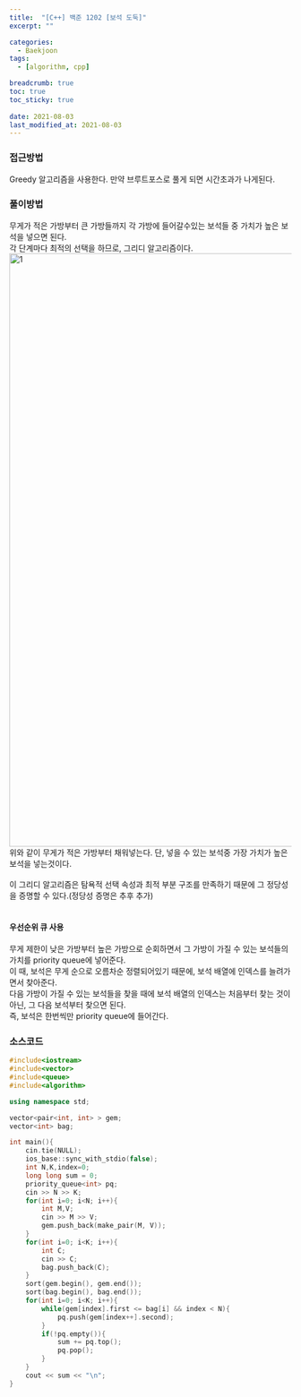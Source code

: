 ```yaml
---
title:  "[C++] 백준 1202 [보석 도둑]"
excerpt: ""

categories:
  - Baekjoon
tags:
  - [algorithm, cpp]

breadcrumb: true
toc: true
toc_sticky: true
 
date: 2021-08-03
last_modified_at: 2021-08-03
---
```

### 접근방법
Greedy 알고리즘을 사용한다.
만약 브루트포스로 풀게 되면 시간초과가 나게된다.

### 풀이방법
무게가 적은 가방부터 큰 가방들까지 각 가방에 들어갈수있는 보석들 중 가치가 높은 보석을 넣으면 된다.<br>
각 단계마다 최적의 선택을 하므로, 그리디 알고리즘이다.<br>
<img width="1060" alt="1" src="https://user-images.githubusercontent.com/41818011/128031138-dcb48f3c-a90f-478f-9cfd-ea545705e0b7.png">
위와 같이 무게가 적은 가방부터 채워넣는다. 단, 넣을 수 있는 보석중 가장 가치가 높은 보석을 넣는것이다.<br>
<br>
이 그리디 알고리즘은 탐욕적 선택 속성과 최적 부분 구조를 만족하기 때문에 그 정당성을 증명할 수 있다.(정당성 증명은 추후 추가)<br>
<br>
#### 우선순위 큐 사용
무게 제한이 낮은 가방부터 높은 가방으로 순회하면서 그 가방이 가질 수 있는 보석들의 가치를 priority queue에 넣어준다. <br>
이 때, 보석은 무게 순으로 오름차순 정렬되어있기 때문에, 보석 배열에 인덱스를 늘려가면서 찾아준다. <br>
다음 가방이 가질 수 있는 보석들을 찾을 때에 보석 배열의 인덱스는 처음부터 찾는 것이 아닌, 그 다음 보석부터 찾으면 된다.<br>
즉, 보석은 한번씩만 priority queue에 들어간다.<br>

### 소스코드
```cpp
#include<iostream>
#include<vector>
#include<queue>
#include<algorithm>

using namespace std;

vector<pair<int, int> > gem;
vector<int> bag;

int main(){
    cin.tie(NULL);
    ios_base::sync_with_stdio(false);
    int N,K,index=0;
    long long sum = 0;
    priority_queue<int> pq;
    cin >> N >> K;
    for(int i=0; i<N; i++){
        int M,V;
        cin >> M >> V;
        gem.push_back(make_pair(M, V));
    }
    for(int i=0; i<K; i++){
        int C;
        cin >> C;
        bag.push_back(C);
    }
    sort(gem.begin(), gem.end());
    sort(bag.begin(), bag.end());
    for(int i=0; i<K; i++){
        while(gem[index].first <= bag[i] && index < N){
            pq.push(gem[index++].second);
        }
        if(!pq.empty()){
            sum += pq.top();
            pq.pop();
        }
    }
    cout << sum << "\n";
}
```